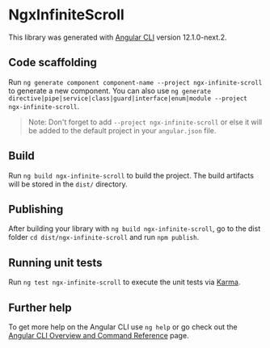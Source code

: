 # NgxInfiniteScroll

This library was generated with [Angular CLI](https://github.com/angular/angular-cli) version 12.1.0-next.2.

## Code scaffolding

Run `ng generate component component-name --project ngx-infinite-scroll` to generate a new component. You can also use `ng generate directive|pipe|service|class|guard|interface|enum|module --project ngx-infinite-scroll`.
> Note: Don't forget to add `--project ngx-infinite-scroll` or else it will be added to the default project in your `angular.json` file. 

## Build

Run `ng build ngx-infinite-scroll` to build the project. The build artifacts will be stored in the `dist/` directory.

## Publishing

After building your library with `ng build ngx-infinite-scroll`, go to the dist folder `cd dist/ngx-infinite-scroll` and run `npm publish`.

## Running unit tests

Run `ng test ngx-infinite-scroll` to execute the unit tests via [Karma](https://karma-runner.github.io).

## Further help

To get more help on the Angular CLI use `ng help` or go check out the [Angular CLI Overview and Command Reference](https://angular.io/cli) page.
